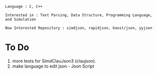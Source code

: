     Language : C, C++

    Interested in : Text Parsing, Data Structure, Programming Language, and Simulation
    
    Now Interested Repository : simdjson, rapidjson, boost/json, yyjson
    
   # To Do
1. more tests for SimdClauJson3 (claujson).
2. make language to edit json - Json Script
